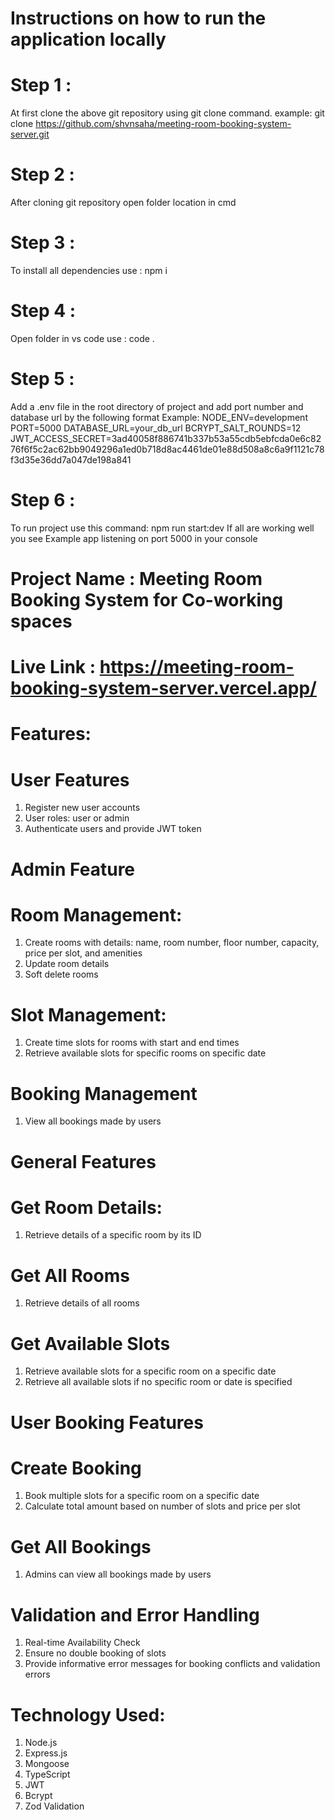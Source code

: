 #  Instructions on how to run the application locally

# Step 1 :
At first clone the above git repository using git clone command.
example: git clone https://github.com/shvnsaha/meeting-room-booking-system-server.git

# Step 2 :
After cloning git repository open folder location in cmd 

# Step 3 :
To install all dependencies use :  npm i

# Step 4 :
Open folder in vs code use : code . 

# Step 5 :
Add a .env file in the root directory of project and add port number and database url by the following format
Example:
NODE_ENV=development
PORT=5000
DATABASE_URL=your_db_url
BCRYPT_SALT_ROUNDS=12
JWT_ACCESS_SECRET=3ad40058f886741b337b53a55cdb5ebfcda0e6c8276f6f5c2ac62bb9049296a1ed0b718d8ac4461de01e88d508a8c6a9f1121c78f3d35e36dd7a047de198a841

# Step 6 :
To run project use this command: npm run start:dev
If all are working well you see Example app listening on port 5000 in your console

# Project Name : Meeting Room Booking System for Co-working spaces

# Live Link : https://meeting-room-booking-system-server.vercel.app/

# Features: 

# User Features
1. Register new user accounts
2. User roles: user or admin
3. Authenticate users and provide JWT token

# Admin Feature 
# Room Management:
1. Create rooms with details: name, room number, floor number, capacity, price per slot, and amenities
2. Update room details
3. Soft delete rooms

# Slot Management:
1. Create time slots for rooms with start and end times
2. Retrieve available slots for specific rooms on specific date

# Booking Management
1. View all bookings made by users


# General Features

# Get Room Details:
1. Retrieve details of a specific room by its ID

# Get All Rooms
1. Retrieve details of all rooms

# Get Available Slots
1. Retrieve available slots for a specific room on a specific date
2. Retrieve all available slots if no specific room or date is specified


# User Booking Features

# Create Booking
1. Book multiple slots for a specific room on a specific date
2. Calculate total amount based on number of slots and price per slot

# Get All Bookings
1. Admins can view all bookings made by users


# Validation and Error Handling
1. Real-time Availability Check
2. Ensure no double booking of slots
3. Provide informative error messages for booking conflicts and validation errors


# Technology Used:
1. Node.js
2. Express.js
3. Mongoose
4. TypeScript
5. JWT
6. Bcrypt
7. Zod Validation

